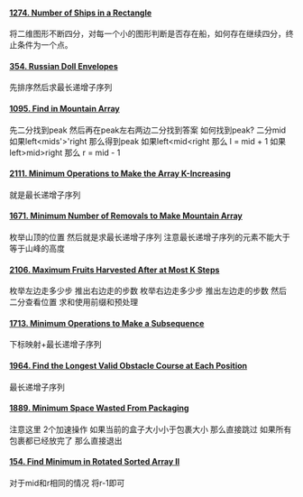 #### [1274. Number of Ships in a Rectangle](https://leetcode.cn/problems/number-of-ships-in-a-rectangle/)
将二维图形不断四分，对每一个小的图形判断是否存在船，如何存在继续四分，终止条件为一个点。

#### [354. Russian Doll Envelopes](https://leetcode.cn/problems/russian-doll-envelopes/)
先排序然后求最长递增子序列 

#### [1095. Find in Mountain Array](https://leetcode.cn/problems/find-in-mountain-array/)
先二分找到peak 然后再在peak左右两边二分找到答案
如何找到peak? 二分mid 
如果left<mids'>'right 那么得到peak 
如果left<mid<right 那么 l = mid + 1
如果left>mid>right 那么 r = mid - 1

#### [2111. Minimum Operations to Make the Array K-Increasing](https://leetcode.cn/problems/minimum-operations-to-make-the-array-k-increasing/)
就是最长递增子序列 

#### [1671. Minimum Number of Removals to Make Mountain Array](https://leetcode.cn/problems/minimum-number-of-removals-to-make-mountain-array/)
枚举山顶的位置  然后就是求最长递增子序列
注意最长递增子序列的元素不能大于等于山峰的高度

#### [2106. Maximum Fruits Harvested After at Most K Steps](https://leetcode.cn/problems/maximum-fruits-harvested-after-at-most-k-steps/)
枚举左边走多少步 推出右边走的步数 枚举右边走多少步 推出左边走的步数 然后二分查看位置 求和使用前缀和预处理

#### [1713. Minimum Operations to Make a Subsequence](https://leetcode.cn/problems/minimum-operations-to-make-a-subsequence/)
下标映射+最长递增子序列

#### [1964. Find the Longest Valid Obstacle Course at Each Position](https://leetcode.cn/problems/find-the-longest-valid-obstacle-course-at-each-position/)
最长递增子序列

#### [1889. Minimum Space Wasted From Packaging](https://leetcode.cn/problems/minimum-space-wasted-from-packaging/)
注意这里 2个加速操作 如果当前的盒子大小小于包裹大小 那么直接跳过 如果所有包裹都已经放完了 那么直接退出

#### [154. Find Minimum in Rotated Sorted Array II](https://leetcode.cn/problems/find-minimum-in-rotated-sorted-array-ii/)
对于mid和r相同的情况 将r-1即可
<!--stackedit_data:
eyJoaXN0b3J5IjpbLTE4MDM4MjczMzRdfQ==
-->